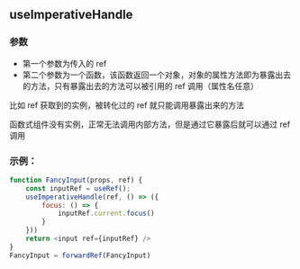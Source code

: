 ## useImperativeHandle

### 参数

- 第一个参数为传入的 ref
- 第二个参数为一个函数，该函数返回一个对象，对象的属性方法即为暴露出去的方法，只有暴露出去的方法可以被引用的 ref 调用（属性名任意）

比如 ref 获取到的实例，被转化过的 ref 就只能调用暴露出来的方法

函数式组件没有实例，正常无法调用内部方法，但是通过它暴露后就可以通过 ref 调用

### 示例：

```JavaScript
function FancyInput(props, ref) {
    const inputRef = useRef();
    useImperativeHandle(ref, () => ({
        focus: () => {
            inputRef.current.focus()
        }
    }))
    return <input ref={inputRef} />
}
FancyInput = forwardRef(FancyInput)
```
